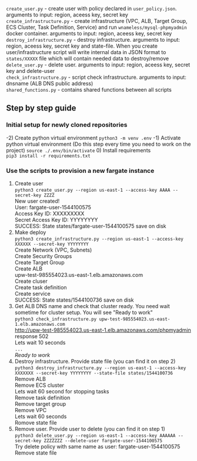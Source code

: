 `create_user.py` - create user with policy declared in `user_policy.json`. arguments to input: region, aceess key, secret key  
`create_infrastructure.py` - create infrastructure (VPC, ALB, Target Group, ECS Cluster, Task Definition, Service) and run `wnameless/mysql-phpmyadmin` docker container. arguments to input: region, aceess key, secret key   
`destroy_infrastructure.py` - destroy infrastructure. arguments to input: region, aceess key, secret key and state-file. When you create user/infrastructure script will write internal data in JSON format to `states/XXXXX` file which will contain needed data to destroy/remove   
`delete_user.py` - delete user. arguments to input: region, aceess key, secret key and delete-user  
`check_infrastructure.py` - script check infrastructure. arguments to input: dnsname (ALB DNS public address)  
`shared_functions.py` - contains shared functions between all scripts  

## Step by step guide  
### Initial setup for newly cloned repositories
-2) Create python virtual environment
`python3 -m venv .env`
-1) Activate python virtual environment (Do this step every time you need to work on the project)
`source ./.env/bin/activate`
0) Install requirements  
`pip3 install -r requirements.txt`
  
### Use the scripts to provision a new fargate instance
1) Create user  
`python3 create_user.py --region us-east-1 --access-key AAAA --secret-key ZZZZ`  
New user created!  
User: fargate-user-1544100575  
Access Key ID: XXXXXXXXX  
Secret Access Key ID: YYYYYYYY   
SUCCESS: State states/fargate-user-1544100575 save on disk  
2) Make deploy  
`python3 create_infrastructure.py --region us-east-1 --access-key XXXXXX --secret-key YYYYYYYY`  
Create Network (VPC, Subnets)  
Create Security Groups  
Create Target Group  
Create ALB   
upw-test-985554023.us-east-1.elb.amazonaws.com  
Create cluser  
Create task definition  
Create service  
SUCCESS: State states/1544100736 save on disk  
3) Get ALB DNS name and check that cluster ready. You need wait sometime for cluster setup. You will see "Ready to work"     
`python3 check_infrastructure.py upw-test-985554023.us-east-1.elb.amazonaws.com`  
http://upw-test-985554023.us-east-1.elb.amazonaws.com/phpmyadmin response 502  
Lets wait 10 seconds  
`...`  
*Ready to work*  
4) Destroy infrastructure. Provide state file (you can find it on step 2)    
`python3 destroy_infrastructure.py --region us-east-1 --access-key XXXXXXX --secret-key YYYYYYYY --state-file states/1544100736`  
Remove ALB  
Remove ECS cluster  
Lets wait 60 second for stopping tasks  
Remove task definition  
Remove target group  
Remove VPC  
Lets wait 60 seconds  
Romove state file  
5) Remove user. Provide user to delete (you can find it on step 1)  
`python3 delete_user.py --region us-east-1 --access-key AAAAAA --secret-key ZZZZZZZ --delete-user fargate-user-1544100575`  
 Try delete policy with same name as user: fargate-user-1544100575  
 Remove state file 
 
